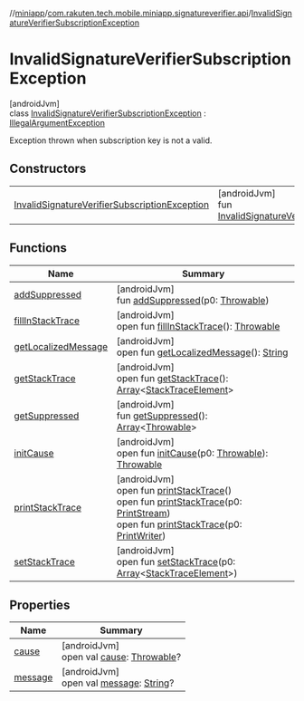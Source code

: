 //[miniapp](../../../index.md)/[com.rakuten.tech.mobile.miniapp.signatureverifier.api](../index.md)/[InvalidSignatureVerifierSubscriptionException](index.md)

# InvalidSignatureVerifierSubscriptionException

[androidJvm]\
class [InvalidSignatureVerifierSubscriptionException](index.md) : [IllegalArgumentException](https://developer.android.com/reference/kotlin/java/lang/IllegalArgumentException.html)

Exception thrown when subscription key is not a valid.

## Constructors

| | |
|---|---|
| [InvalidSignatureVerifierSubscriptionException](-invalid-signature-verifier-subscription-exception.md) | [androidJvm]<br>fun [InvalidSignatureVerifierSubscriptionException](-invalid-signature-verifier-subscription-exception.md)() |

## Functions

| Name | Summary |
|---|---|
| [addSuppressed](index.md#282858770%2FFunctions%2F1451286739) | [androidJvm]<br>fun [addSuppressed](index.md#282858770%2FFunctions%2F1451286739)(p0: [Throwable](https://kotlinlang.org/api/latest/jvm/stdlib/kotlin/-throwable/index.html)) |
| [fillInStackTrace](index.md#-1102069925%2FFunctions%2F1451286739) | [androidJvm]<br>open fun [fillInStackTrace](index.md#-1102069925%2FFunctions%2F1451286739)(): [Throwable](https://kotlinlang.org/api/latest/jvm/stdlib/kotlin/-throwable/index.html) |
| [getLocalizedMessage](index.md#1043865560%2FFunctions%2F1451286739) | [androidJvm]<br>open fun [getLocalizedMessage](index.md#1043865560%2FFunctions%2F1451286739)(): [String](https://kotlinlang.org/api/latest/jvm/stdlib/kotlin/-string/index.html) |
| [getStackTrace](index.md#2050903719%2FFunctions%2F1451286739) | [androidJvm]<br>open fun [getStackTrace](index.md#2050903719%2FFunctions%2F1451286739)(): [Array](https://kotlinlang.org/api/latest/jvm/stdlib/kotlin/-array/index.html)&lt;[StackTraceElement](https://developer.android.com/reference/kotlin/java/lang/StackTraceElement.html)&gt; |
| [getSuppressed](index.md#672492560%2FFunctions%2F1451286739) | [androidJvm]<br>fun [getSuppressed](index.md#672492560%2FFunctions%2F1451286739)(): [Array](https://kotlinlang.org/api/latest/jvm/stdlib/kotlin/-array/index.html)&lt;[Throwable](https://kotlinlang.org/api/latest/jvm/stdlib/kotlin/-throwable/index.html)&gt; |
| [initCause](index.md#-418225042%2FFunctions%2F1451286739) | [androidJvm]<br>open fun [initCause](index.md#-418225042%2FFunctions%2F1451286739)(p0: [Throwable](https://kotlinlang.org/api/latest/jvm/stdlib/kotlin/-throwable/index.html)): [Throwable](https://kotlinlang.org/api/latest/jvm/stdlib/kotlin/-throwable/index.html) |
| [printStackTrace](index.md#-1769529168%2FFunctions%2F1451286739) | [androidJvm]<br>open fun [printStackTrace](index.md#-1769529168%2FFunctions%2F1451286739)()<br>open fun [printStackTrace](index.md#1841853697%2FFunctions%2F1451286739)(p0: [PrintStream](https://developer.android.com/reference/kotlin/java/io/PrintStream.html))<br>open fun [printStackTrace](index.md#1175535278%2FFunctions%2F1451286739)(p0: [PrintWriter](https://developer.android.com/reference/kotlin/java/io/PrintWriter.html)) |
| [setStackTrace](index.md#2135801318%2FFunctions%2F1451286739) | [androidJvm]<br>open fun [setStackTrace](index.md#2135801318%2FFunctions%2F1451286739)(p0: [Array](https://kotlinlang.org/api/latest/jvm/stdlib/kotlin/-array/index.html)&lt;[StackTraceElement](https://developer.android.com/reference/kotlin/java/lang/StackTraceElement.html)&gt;) |

## Properties

| Name | Summary |
|---|---|
| [cause](index.md#-654012527%2FProperties%2F1451286739) | [androidJvm]<br>open val [cause](index.md#-654012527%2FProperties%2F1451286739): [Throwable](https://kotlinlang.org/api/latest/jvm/stdlib/kotlin/-throwable/index.html)? |
| [message](index.md#1824300659%2FProperties%2F1451286739) | [androidJvm]<br>open val [message](index.md#1824300659%2FProperties%2F1451286739): [String](https://kotlinlang.org/api/latest/jvm/stdlib/kotlin/-string/index.html)? |
